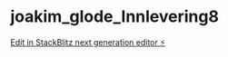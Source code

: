 # joakim_glode_Innlevering8

[Edit in StackBlitz next generation editor ⚡️](https://stackblitz.com/~/github.com/Joakimglodedata/joakim_glode_Innlevering8)